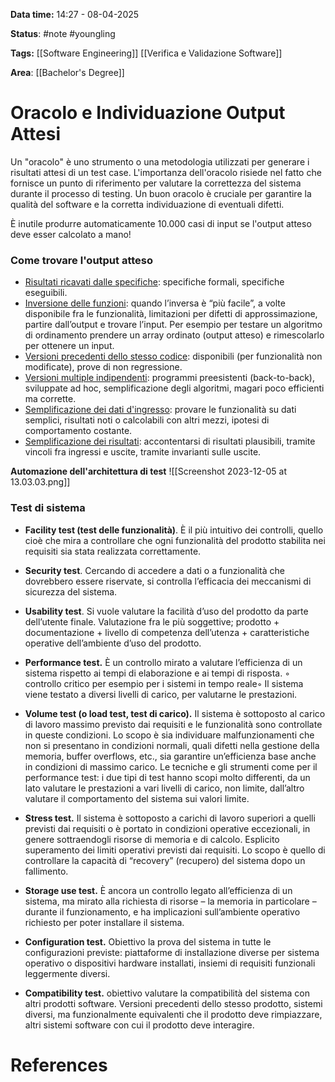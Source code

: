 **Data time:** 14:27 - 08-04-2025

**Status**: #note #youngling 

**Tags:** [[Software Engineering]] [[Verifica e Validazione Software]]

**Area**: [[Bachelor's Degree]]
# Oracolo e Individuazione Output Attesi

Un "oracolo" è uno strumento o una metodologia utilizzati per generare i risultati attesi di un test case. L'importanza dell'oracolo risiede nel fatto che fornisce un punto di riferimento per valutare la correttezza del sistema durante il processo di testing. Un buon oracolo è cruciale per garantire la qualità del software e la corretta individuazione di eventuali difetti.

È inutile produrre automaticamente 10.000 casi di input se l'output atteso deve esser calcolato a mano!

### Come trovare l'output atteso
- <u>Risultati ricavati dalle specifiche</u>: specifiche formali, specifiche eseguibili.
- <u>Inversione delle funzioni</u>: quando l’inversa è “più facile”, a volte disponibile fra le funzionalità, limitazioni per difetti di approssimazione, partire dall’output e trovare l’input. Per esempio per testare un algoritmo di ordinamento prendere un array ordinato (output atteso) e rimescolarlo per ottenere un input.
- <u>Versioni precedenti dello stesso codice</u>: disponibili (per funzionalità non modificate), prove di non regressione.
- <u>Versioni multiple indipendenti</u>: programmi preesistenti (back-to-back), sviluppate ad hoc, semplificazione degli algoritmi, magari poco efficienti ma corrette.
- <u>Semplificazione dei dati d'ingresso</u>: provare le funzionalità su dati semplici, risultati noti o calcolabili con altri mezzi, ipotesi di comportamento costante.
- <u>Semplificazione dei risultati</u>: accontentarsi di risultati plausibili, tramite vincoli fra ingressi e uscite, tramite invarianti sulle uscite.

**Automazione dell'architettura di test**
![[Screenshot 2023-12-05 at 13.03.03.png]]

### Test di sistema
- **Facility test (test delle funzionalità)**. È il più intuitivo dei controlli, quello cioè che mira a controllare che ogni funzionalità del prodotto stabilita nei requisiti sia stata realizzata correttamente. 

- **Security test**. Cercando di accedere a dati o a funzionalità che dovrebbero essere riservate, si controlla l’efficacia dei meccanismi di sicurezza del sistema.

- **Usability test**. Si vuole valutare la facilità d’uso del prodotto da parte dell’utente finale. Valutazione fra le più soggettive; prodotto + documentazione + livello di competenza dell’utenza + caratteristiche operative dell’ambiente d’uso del prodotto. 

- **Performance test.** È un controllo mirato a valutare l’efficienza di un sistema rispetto ai tempi di elaborazione e ai tempi di risposta. ◦ controllo critico per esempio per i sistemi in tempo reale◦ Il sistema viene testato a diversi livelli di carico, per valutarne le prestazioni.

- **Volume test (o load test, test di carico).** Il sistema è sottoposto al carico di lavoro massimo previsto dai requisiti e le funzionalità sono controllate in queste condizioni. Lo scopo è sia individuare malfunzionamenti che non si presentano in condizioni normali, quali difetti nella gestione della memoria, buffer overflows, etc., sia garantire un’efficienza base anche in condizioni di massimo carico. Le tecniche e gli strumenti come per il performance test: i due tipi di test hanno scopi molto differenti, da un lato valutare le prestazioni a vari livelli di carico, non limite, dall’altro valutare il comportamento del sistema sui valori limite.

- **Stress test.** Il sistema è sottoposto a carichi di lavoro superiori a quelli previsti dai requisiti o è portato in condizioni operative eccezionali, in genere sottraendogli risorse di memoria e di calcolo. Esplicito superamento dei limiti operativi previsti dai requisiti.  Lo scopo è quello di controllare la capacità di “recovery” (recupero) del sistema dopo un fallimento.

- **Storage use test.** È ancora un controllo legato all’efficienza di un sistema, ma mirato alla richiesta di risorse – la memoria in particolare –durante il funzionamento, e ha implicazioni sull’ambiente operativo richiesto per poter installare il sistema.

- **Configuration test.** Obiettivo la prova del sistema in tutte le configurazioni previste: piattaforme di installazione diverse per sistema operativo o dispositivi hardware installati, insiemi di requisiti funzionali leggermente diversi. 

- **Compatibility test.** obiettivo valutare la compatibilità del sistema con altri prodotti software. Versioni precedenti dello stesso prodotto, sistemi diversi, ma funzionalmente equivalenti che il prodotto deve rimpiazzare, altri sistemi software con cui il prodotto deve interagire.
# References